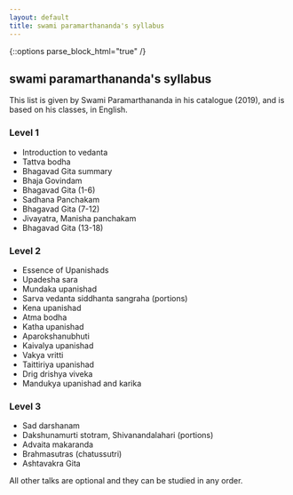 ```yaml
---
layout: default
title: swami paramarthananda's syllabus
---
```


{::options parse_block_html="true" /}

## swami paramarthananda's syllabus

This list is given by Swami Paramarthananda in his catalogue (2019),
and is based on his classes, in English.

### Level 1

- Introduction to vedanta
- Tattva bodha
- Bhagavad Gita summary
- Bhaja Govindam
- Bhagavad Gita (1-6)
- Sadhana Panchakam
- Bhagavad Gita (7-12)
- Jivayatra, Manisha panchakam
- Bhagavad Gita (13-18)

### Level 2

- Essence of Upanishads
- Upadesha sara
- Mundaka upanishad
- Sarva vedanta siddhanta sangraha (portions)
- Kena upanishad
- Atma bodha
- Katha upanishad
- Aparokshanubhuti
- Kaivalya upanishad
- Vakya vritti
- Taittiriya upanishad
- Drig drishya viveka
- Mandukya upanishad and karika

### Level 3

- Sad darshanam
- Dakshunamurti stotram, Shivanandalahari (portions)
- Advaita makaranda
- Brahmasutras (chatussutri)
- Ashtavakra Gita

All other talks are optional and they can be studied in any order.
